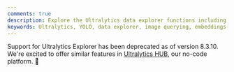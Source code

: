 ```yaml
---
comments: true
description: Explore the Ultralytics data explorer functions including YOLO dataset handling, image querying, embedding generation, and similarity indexing.
keywords: Ultralytics, YOLO, data explorer, image querying, embeddings, similarity index, python, machine learning
---
```


Support for Ultralytics Explorer has been deprecated as of version 8.3.10. We're excited to offer similar features in [Ultralytics HUB](https://hub.ultralytics.com/), our no-code platform. 🚀

<br>
